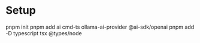 # Setup

pnpm init
pnpm add ai cmd-ts ollama-ai-provider @ai-sdk/openai
pnpm add -D typescript tsx @types/node
